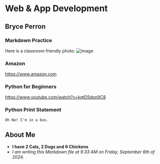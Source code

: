 # Web & App Development
## Bryce Perron
### Markdown Practice
Here is a classroom friendly photo: ![image](https://github.com/user-attachments/assets/55d7237e-a608-4f17-9077-4e24556e7125)


### Amazon
https://www.amazon.com

### Python for Beginners
https://www.youtube.com/watch?v=kqtD5dpn9C8

### Python Print Statement
`Oh No! I'm in a box.`

## About Me
- **I have 2 Cats, 2 Dogs and 6 Chickens**
- *I am writing this Markdown file at 9:33 AM on Friday, September 6th of 2024.*

